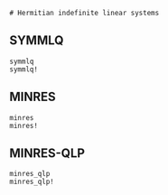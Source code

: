 ```@meta
# Hermitian indefinite linear systems
```

## SYMMLQ

```@docs
symmlq
symmlq!
```

## MINRES

```@docs
minres
minres!
```

## MINRES-QLP

```@docs
minres_qlp
minres_qlp!
```
